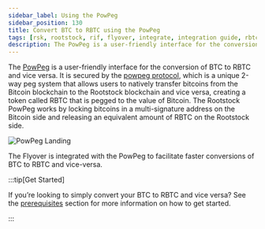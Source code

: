 ```yaml
---
sidebar_label: Using the PowPeg
sidebar_position: 130
title: Convert BTC to RBTC using the PowPeg
tags: [rsk, rootstock, rif, flyover, integrate, integration guide, rbtc, powpeg]
description: The PowPeg is a user-friendly interface for the conversion of BTC to RBTC and vice versa. It is secured by the powpeg protocol, which is a unique 2-way peg system that allows users to natively transfer bitcoins from the Bitcoin blockchain to the Rootstock blockchain and vice versa, creating a token called RBTC that is pegged to the value of Bitcoin.
---
```


The [PowPeg](http://powpeg.rootstock.io) is a user-friendly interface for the conversion of BTC to RBTC and vice versa. It is secured by the [powpeg protocol](/concepts/powpeg/), which is a unique 2-way peg system that allows users to natively transfer bitcoins from the Bitcoin blockchain to the Rootstock blockchain and vice versa, creating a token called RBTC that is pegged to the value of Bitcoin. The Rootstock PowPeg works by locking bitcoins in a multi-signature address on the Bitcoin side and releasing an equivalent amount of RBTC on the Rootstock side.

![PowPeg Landing](/img/developers/flyover/powpeg-landing.png)

The Flyover is integrated with the PowPeg to facilitate faster conversions of BTC to RBTC and vice-versa. 

:::tip[Get Started]

If you’re looking to simply convert your BTC to RBTC and vice versa? See the [prerequisites](/resources/guides/two-way-peg-app/prerequisites/) section for more information on how to get started.

:::
